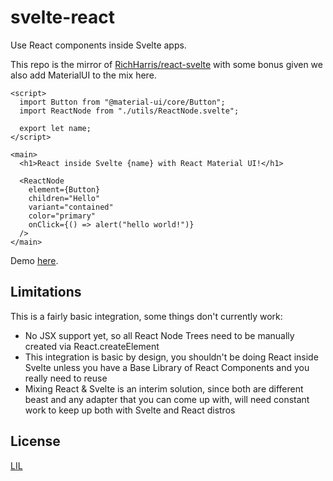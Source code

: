 # svelte-react

Use React components inside Svelte apps.

This repo is the mirror of [RichHarris/react-svelte](https://github.com/Rich-Harris/react-svelte/blob/master/README.md) with some bonus given we also add MaterialUI to the mix here.

```svelte
<script>
  import Button from "@material-ui/core/Button";
  import ReactNode from "./utils/ReactNode.svelte";

  export let name;
</script>

<main>
  <h1>React inside Svelte {name} with React Material UI!</h1>

  <ReactNode
    element={Button}
    children="Hello"
    variant="contained"
    color="primary"
    onClick={() => alert("hello world!")}
  />
</main>
```

Demo [here](https://svelte-react.surge.sh).


## Limitations

This is a fairly basic integration, some things don't currently work:

- No JSX support yet, so all React Node Trees need to be manually created via React.createElement
- This integration is basic by design, you shouldn't be doing React inside Svelte unless you have a Base Library of React Components and you really need to reuse
- Mixing React & Svelte is an interim solution, since both are different beast and any adapter that you can come up with, will need constant work to keep up both with Svelte and React distros

## License

[LIL](LICENSE)

